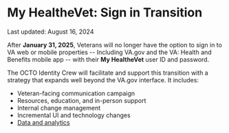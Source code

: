 # My HealtheVet: Sign in Transition

Last updated: August 16, 2024

After **January 31, 2025**, Veterans will no longer have the option to sign in to VA web or mobile properties -- Including VA.gov and the VA: Health and Benefits mobile app -- with their **My HealtheVet** user ID and password.

The OCTO Identity Crew will facilitate and support this transition with a strategy that expands well beyond the VA.gov interface. It includes:

* Veteran-facing communication campaign
* Resources, education, and in-person support
* Internal change management
* Incremental UI and technology changes
* [Data and analytics](./data/README.md)